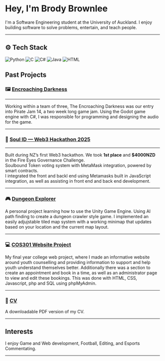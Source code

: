 # Hey, I'm Brody Brownlee

I'm a Software Engineering student at the University of Auckland. I enjoy building software to solve problems, entertain, and teach people.

---

## ⚙️ Tech Stack

<p>
  <img src="https://img.shields.io/badge/Python-3776AB?style=for-the-badge&logo=python&logoColor=white" alt="Python" />
  <img src="https://img.shields.io/badge/C-00599C?style=for-the-badge&logo=c&logoColor=white" 
  alt="C" />
  <img src="https://img.shields.io/badge/C%23-green?style=for-the-badge" 
  alt="C#" />
  <img src="https://img.shields.io/badge/Java-%23d66258?style=for-the-badge"
  alt="Java" />
  <img src="https://img.shields.io/badge/HTML-%23e34922?style=for-the-badge&logo=html5&logoColor=white" alt="HTML" />
</p>

## Past Projects

### 🖼️ [Encroaching Darkness](https://github.com/ErgoNZ/PirateJam14) 
---
Working within a team of three, The Encroaching Darkness was our entry into Pirate Jam 14, a two week long game jam. Using the Godot game engine with C#, I was responsible for programming and designing the audio for the game.  

---

### 🪪 [Soul ID — Web3 Hackathon 2025](https://github.com/se-camus/2025-web3-hackathon)  
---
Built during NZ’s first Web3 hackathon. We took **1st place** and **$4000NZD** in the Fire Eyes Governance Challenge.  
Soulbound Token voting system with MetaMask integration, powered by smart contracts.  
I integrated the front and backl end using Metamasks built in JavaScript integration, as well as assisting in front end and back end development.  

---

### 🎮 [Dungeon Explorer](https://github.com/BrodyBrownlee/301COS-Programming)  
A personal project learning how to use the Unity Game Engine. Using AI path finding to create a dungeon crawler style game. I implemented an easily 
adjujstable tiled map system with a working minimap that updates based on your location and the current map layout.


---

### 💻 [COS301 Website Project](https://github.com/BrodyBrownlee/301COS-Website)  
My final year college web project, where I made an informative website around youth counselling and providing information to support and help youth understand themselves better. Additionally there was a section to create an appointment and book in a time, as well as an administrator page to view and edit these bookings. This was done with HTML, CSS, Javascript, php and SQL using phpMyAdmin. 

---

### 📄 [CV]()  
A downloadable PDF version of my CV.

---

## Interests
I enjoy Game and Web development, Football, Editing, and Esports Commentating. 

---

<!--
**BrodyBrownlee/BrodyBrownlee** is a ✨ _special_ ✨ repository because its `README.md` (this file) appears on your GitHub profile.

Here are some ideas to get you started:

- 🔭 I’m currently working on ...
- 🌱 I’m currently learning ...
- 👯 I’m looking to collaborate on ...
- 🤔 I’m looking for help with ...
- 💬 Ask me about ...
- 📫 How to reach me: ...
- 😄 Pronouns: ...
- ⚡ Fun fact: ...
-->
